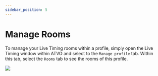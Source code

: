 ```yaml
---
sidebar_position: 5
---
```


# Manage Rooms

To manage your Live Timing rooms within a profile, simply open the Live Timing window within ATVO and select to the
`Manage profile` tab. Within this tab, select the `Rooms` tab to see the rooms of this profile.

![](/img/atvo-properties-rooms.png)


